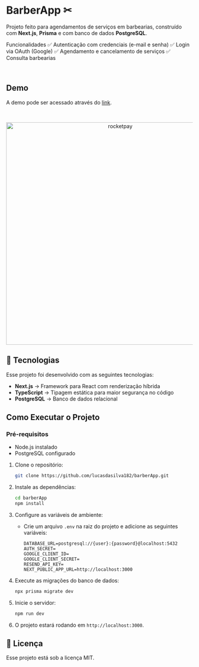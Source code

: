 
# **BarberApp ✂**

Projeto feito para agendamentos de serviços em barbearias, construído com **Next.js**, **Prisma** e com banco de dados **PostgreSQL**.

Funcionalidades
✅ Autenticação com credenciais (e-mail e senha)
✅ Login via OAuth (Google)
✅ Agendamento e cancelamento de serviços
✅ Consulta barbearias

<br/>

## **Demo**

A demo pode ser acessado através do [link](https://barber-app-eta-one.vercel.app/).  
  
<br>
  
<p  align="center">

<img  alt="rocketpay"  src="https://equivalent-apricot-peafowl.myfilebase.com/ipfs/QmdoUevSje8erBvftdc1wcFBRmxJsGujWcSHcbdEKAu21S"  width="600px">

</p>

## 🚀 Tecnologias

Esse projeto foi desenvolvido com as seguintes tecnologias:

- **Next.js** → Framework para React com renderização híbrida
- **TypeScript** → Tipagem estática para maior segurança no código
- **PostgreSQL** → Banco de dados relacional

## Como Executar o Projeto

### **Pré-requisitos**

- Node.js instalado
- PostgreSQL configurado

1. Clone o repositório:
   ```bash
   git clone https://github.com/lucasdasilva182/barberApp.git
   ```

2. Instale as dependências:
   ```bash
   cd barberApp
   npm install
   ```

3. Configure as variáveis de ambiente:
   - Crie um arquivo `.env` na raiz do projeto e adicione as seguintes variáveis:
     ```
     DATABASE_URL=postgresql://{user}:{password}@localhost:5432
     AUTH_SECRET=
     GOOGLE_CLIENT_ID=
     GOOGLE_CLIENT_SECRET= 
     RESEND_API_KEY=
     NEXT_PUBLIC_APP_URL=http://localhost:3000
     ```

4. Execute as migrações do banco de dados:
   ```bash
   npx prisma migrate dev
   ```

5. Inicie o servidor:
   ```bash
   npm run dev
   ```
6. O projeto estará rodando em `http://localhost:3000`.



## :memo: Licença

  

Esse projeto está sob a licença MIT.

 
